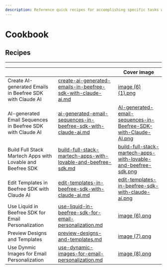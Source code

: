 ```yaml
---
description: Reference quick recipes for accomplishing specific tasks with Beefree SDK.
---
```


# Cookbook

## Recipes

***

<table data-card-size="large" data-view="cards"><thead><tr><th></th><th data-hidden data-card-target data-type="content-ref"></th><th data-hidden data-card-cover data-type="image">Cover image</th></tr></thead><tbody><tr><td>Create AI-generated Emails in Beefree SDK with Claude AI</td><td><a href="create-ai-generated-emails-in-beefree-sdk-with-claude-ai.md">create-ai-generated-emails-in-beefree-sdk-with-claude-ai.md</a></td><td><a href="../../.gitbook/assets/image (6) (1).png">image (6) (1).png</a></td></tr><tr><td>AI-generated Email Sequences in Beefree SDK with Claude AI</td><td><a href="ai-generated-email-sequences-in-beefree-sdk-with-claude-ai.md">ai-generated-email-sequences-in-beefree-sdk-with-claude-ai.md</a></td><td><a href="../../.gitbook/assets/AI-generated-email-sequences-in-Beefree-SDK-with-Claude-AI.png">AI-generated-email-sequences-in-Beefree-SDK-with-Claude-AI.png</a></td></tr><tr><td>Build Full Stack Martech Apps with Lovable and Beefree SDK</td><td><a href="build-full-stack-martech-apps-with-lovable-and-beefree-sdk.md">build-full-stack-martech-apps-with-lovable-and-beefree-sdk.md</a></td><td><a href="../../.gitbook/assets/build-full-stack-martech-apps-with-lovable-and-beefree-sdk.png">build-full-stack-martech-apps-with-lovable-and-beefree-sdk.png</a></td></tr><tr><td>Edit Templates in Beefree SDK with Claude AI</td><td><a href="edit-templates-in-beefree-sdk-with-claude-ai.md">edit-templates-in-beefree-sdk-with-claude-ai.md</a></td><td><a href="../../.gitbook/assets/edit-templates-in-beefree-sdk-with-claude-ai.png">edit-templates-in-beefree-sdk-with-claude-ai.png</a></td></tr><tr><td>Use Liquid in Beefree SDK for Email Personalization</td><td><a href="use-liquid-in-beefree-sdk-for-email-personalization.md">use-liquid-in-beefree-sdk-for-email-personalization.md</a></td><td><a href="../../.gitbook/assets/image (6).png">image (6).png</a></td></tr><tr><td>Preview Designs and Templates</td><td><a href="preview-designs-and-templates.md">preview-designs-and-templates.md</a></td><td><a href="../../.gitbook/assets/image (7).png">image (7).png</a></td></tr><tr><td>Use Dynmic Images for Email Personalization</td><td><a href="use-dynamic-images-for-email-personalization.md">use-dynamic-images-for-email-personalization.md</a></td><td><a href="../../.gitbook/assets/image (8).png">image (8).png</a></td></tr></tbody></table>
